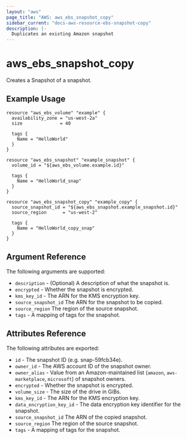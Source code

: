 ```yaml
---
layout: "aws"
page_title: "AWS: aws_ebs_snapshot_copy"
sidebar_current: "docs-aws-resource-ebs-snapshot-copy"
description: |-
  Duplicates an existing Amazon snapshot
---
```


# aws_ebs_snapshot_copy

Creates a Snapshot of a snapshot.

## Example Usage

```hcl
resource "aws_ebs_volume" "example" {
  availability_zone = "us-west-2a"
  size              = 40

  tags {
    Name = "HelloWorld"
  }
}

resource "aws_ebs_snapshot" "example_snapshot" {
  volume_id = "${aws_ebs_volume.example.id}"

  tags {
    Name = "HelloWorld_snap"
  }
}

resource "aws_ebs_snapshot_copy" "example_copy" {
  source_snapshot_id = "${aws_ebs_snapshot.example_snapshot.id}"
  source_region      = "us-west-2"

  tags {
    Name = "HelloWorld_copy_snap"
  }
}
```

## Argument Reference

The following arguments are supported:

* `description` - (Optional) A description of what the snapshot is.
* `encrypted` - Whether the snapshot is encrypted.
* `kms_key_id` - The ARN for the KMS encryption key.
* `source_snapshot_id` The ARN for the snapshot to be copied.
* `source_region` The region of the source snapshot.
* `tags` - A mapping of tags for the snapshot.

## Attributes Reference

The following attributes are exported:

* `id` - The snapshot ID (e.g. snap-59fcb34e).
* `owner_id` - The AWS account ID of the snapshot owner.
* `owner_alias` - Value from an Amazon-maintained list (`amazon`, `aws-marketplace`, `microsoft`) of snapshot owners.
* `encrypted` - Whether the snapshot is encrypted.
* `volume_size` - The size of the drive in GiBs.
* `kms_key_id` - The ARN for the KMS encryption key.
* `data_encryption_key_id` - The data encryption key identifier for the snapshot.
* `source_snapshot_id` The ARN of the copied snapshot.
* `source_region` The region of the source snapshot.
* `tags` - A mapping of tags for the snapshot.
